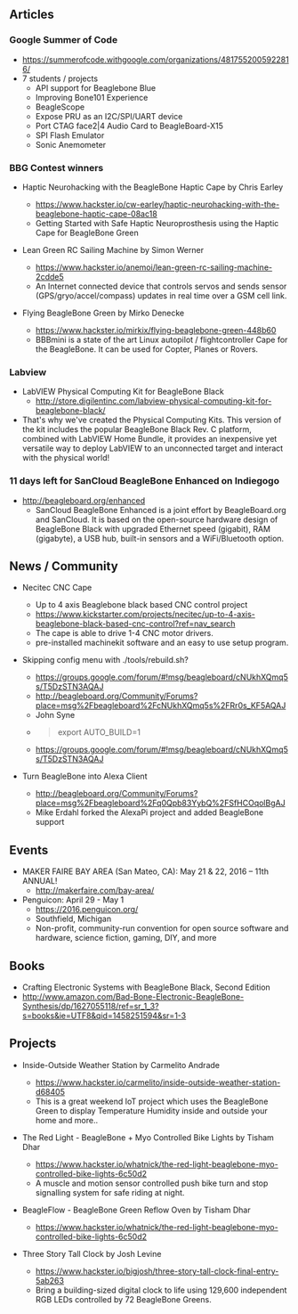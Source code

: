 ## Articles

### Google Summer of Code
* https://summerofcode.withgoogle.com/organizations/4817552005922816/
* 7 students / projects
   * API support for Beaglebone Blue
   * Improving Bone101 Experience
   * BeagleScope
   * Expose PRU as an I2C/SPI/UART device
   * Port CTAG face2|4 Audio Card to BeagleBoard-X15 
   * SPI Flash Emulator
   * Sonic Anemometer

### BBG Contest winners
* Haptic Neurohacking with the BeagleBone Haptic Cape by Chris Earley
   * https://www.hackster.io/cw-earley/haptic-neurohacking-with-the-beaglebone-haptic-cape-08ac18
   * Getting Started with Safe Haptic Neuroprosthesis using the Haptic Cape for BeagleBone Green

* Lean Green RC Sailing Machine by Simon Werner
   * https://www.hackster.io/anemoi/lean-green-rc-sailing-machine-2cdde5
   * An Internet connected device that controls servos and sends sensor (GPS/gryo/accel/compass) updates in real time over a GSM cell link.

* Flying BeagleBone Green by Mirko Denecke
   * https://www.hackster.io/mirkix/flying-beaglebone-green-448b60
   * BBBmini is a state of the art Linux autopilot / flightcontroller Cape for the BeagleBone. It can be used for Copter, Planes or Rovers.
 
### Labview 
* LabVIEW Physical Computing Kit for BeagleBone Black
   * http://store.digilentinc.com/labview-physical-computing-kit-for-beaglebone-black/
* That's why we've created the Physical Computing Kits. This version of the kit includes the popular BeagleBone Black Rev. C platform, combined with LabVIEW Home Bundle, it provides an inexpensive yet versatile way to deploy LabVIEW to an unconnected target and interact with the physical world!

### 11 days left for SanCloud BeagleBone Enhanced on Indiegogo
* http://beagleboard.org/enhanced
   * SanCloud BeagleBone Enhanced is a joint effort by BeagleBoard.org and SanCloud. It is based on the open-source hardware design of BeagleBone Black with upgraded Ethernet speed (gigabit), RAM (gigabyte), a USB hub, built-in sensors and a WiFi/Bluetooth option.

## News / Community
* Necitec CNC Cape 
   * Up to 4 axis Beaglebone black based CNC control project
   * https://www.kickstarter.com/projects/necitec/up-to-4-axis-beaglebone-black-based-cnc-control?ref=nav_search
   * The cape is able to drive 1-4 CNC motor drivers.
   * pre-installed machinekit software and an easy to use setup program.

* Skipping config menu with ./tools/rebuild.sh?
   * https://groups.google.com/forum/#!msg/beagleboard/cNUkhXQmq5s/T5DzSTN3AQAJ
   * http://beagleboard.org/Community/Forums?place=msg%2Fbeagleboard%2FcNUkhXQmq5s%2FRr0s_KF5AQAJ
   * John Syne
   * >export AUTO_BUILD=1
   * https://groups.google.com/forum/#!msg/beagleboard/cNUkhXQmq5s/T5DzSTN3AQAJ

* Turn BeagleBone into Alexa Client
  * http://beagleboard.org/Community/Forums?place=msg%2Fbeagleboard%2Fq0Qpb83YybQ%2FSfHCOqolBgAJ
  * Mike Erdahl forked the AlexaPi project and added BeagleBone support

## Events
* MAKER FAIRE BAY AREA (San Mateo, CA): May 21 & 22, 2016 – 11th ANNUAL!
   * http://makerfaire.com/bay-area/
* Penguicon: April 29 - May 1
   * https://2016.penguicon.org/
   * Southfield, Michigan
   * Non-profit, community-run convention for open source software and hardware, science fiction, gaming, DIY, and more

## Books
* Crafting Electronic Systems with BeagleBone Black, Second Edition 
* http://www.amazon.com/Bad-Bone-Electronic-BeagleBone-Synthesis/dp/1627055118/ref=sr_1_3?s=books&ie=UTF8&qid=1458251594&sr=1-3

## Projects
* Inside-Outside Weather Station by Carmelito Andrade
   * https://www.hackster.io/carmelito/inside-outside-weather-station-d68405
   * This is a great weekend IoT project which uses the BeagleBone Green to display Temperature Humidity inside and outside your home and more..

* The Red Light - BeagleBone + Myo Controlled Bike Lights by Tisham Dhar
   * https://www.hackster.io/whatnick/the-red-light-beaglebone-myo-controlled-bike-lights-6c50d2
   * A muscle and motion sensor controlled push bike turn and stop signalling system for safe riding at night.

* BeagleFlow - BeagleBone Green Reflow Oven by Tisham Dhar
   * https://www.hackster.io/whatnick/the-red-light-beaglebone-myo-controlled-bike-lights-6c50d2

* Three Story Tall Clock by Josh Levine
   * https://www.hackster.io/bigjosh/three-story-tall-clock-final-entry-5ab263
   * Bring a building-sized digital clock to life using 129,600 independent RGB LEDs controlled by 72 BeagleBone Greens.

